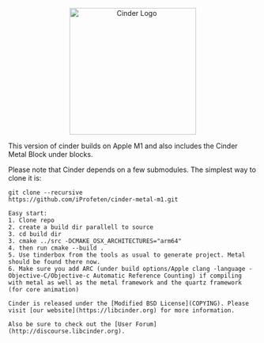 <p align="center">
  <img src="https://libcinder.org/docs/_assets/images/cinder_logo.svg" alt="Cinder Logo" width="256" height="auto"/>
</p>


This version of cinder builds on Apple M1 and also includes the Cinder Metal Block under blocks.

Please note that Cinder depends on a few submodules. The simplest way to clone it is:<br />
```
git clone --recursive
https://github.com/iProfeten/cinder-metal-m1.git

Easy start:
1. Clone repo
2. create a build dir parallell to source
3. cd build dir
3. cmake ../src -DCMAKE_OSX_ARCHITECTURES="arm64" 
4. then run cmake --build .
5. Use tinderbox from the tools as usual to generate project. Metal should be found there now.
6. Make sure you add ARC (under build options/Apple clang -language -Objective-C/Objective-c Automatic Reference Counting) if compiling with metal as well as the metal framework and the quartz framework (for core animation)

Cinder is released under the [Modified BSD License](COPYING). Please visit [our website](https://libcinder.org) for more information.

Also be sure to check out the [User Forum](http://discourse.libcinder.org).
